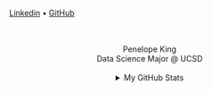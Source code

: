[Linkedin](https://www.linkedin.com/in/penelopeking) • [GitHub](https://github.com/PenelopeKing)

<div align="center">
  <br>
  <br>
  Penelope King
  <br>
  Data Science Major @ UCSD
  <br>
  <br>
  </div>


<details align="center">
<summary>My GitHub Stats</summary>
<br>
<img src="https://github-readme-stats.vercel.app/api/top-langs/?username=PenelopeKing&hide_border=true&layout=compact" align="center" style="width: 50%" />


<br/>  
<br><br>
</details>
